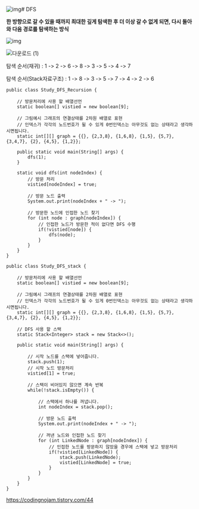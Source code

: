 ![img](https://github.com/user-attachments/assets/62d6c9b5-c228-4b43-88ef-c432b8670e89)# DFS

**한 방향으로 갈 수 있을 때까지 최대한 깊게 탐색한 후 더 이상 갈 수 없게 되면, 다시 돌아와 다음 경로를 탐색하는 방식**


![img](https://github.com/user-attachments/assets/1c0cc760-b68b-4f50-97e6-6cb002d3a719)

![다운로드 (1)](https://github.com/user-attachments/assets/d172780e-8614-453d-bb3e-926a637d3fb6)




탐색 순서(재귀) : 1 -> 2 -> 6 -> 8 -> 3 -> 5 -> 4 -> 7


탐색 순서(Stack자료구조) : 1 -> 8 -> 3 -> 5 -> 7 -> 4 -> 2 -> 6

```
public class Study_DFS_Recursion {

    // 방문처리에 사용 할 배열선언
    static boolean[] vistied = new boolean[9];

    // 그림예시 그래프의 연결상태를 2차원 배열로 표현
    // 인덱스가 각각의 노드번호가 될 수 있게 0번인덱스는 아무것도 없는 상태라고 생각하시면됩니다.
    static int[][] graph = {{}, {2,3,8}, {1,6,8}, {1,5}, {5,7}, {3,4,7}, {2}, {4,5}, {1,2}};

    public static void main(String[] args) {
        dfs(1);
    }

    static void dfs(int nodeIndex) {
        // 방문 처리
        vistied[nodeIndex] = true;

        // 방문 노드 출력
        System.out.print(nodeIndex + " -> ");

        // 방문한 노드에 인접한 노드 찾기
        for (int node : graph[nodeIndex]) {
            // 인접한 노드가 방문한 적이 없다면 DFS 수행
            if(!vistied[node]) {
                dfs(node);
            }
        }
    }
}
```

```
public class Study_DFS_stack {

    // 방문처리에 사용 할 배열선언
    static boolean[] vistied = new boolean[9];

    // 그림예시 그래프의 연결상태를 2차원 배열로 표현
    // 인덱스가 각각의 노드번호가 될 수 있게 0번인덱스는 아무것도 없는 상태라고 생각하시면됩니다.
    static int[][] graph = {{}, {2,3,8}, {1,6,8}, {1,5}, {5,7}, {3,4,7}, {2}, {4,5}, {1,2}};

    // DFS 사용 할 스택
    static Stack<Integer> stack = new Stack<>();

    public static void main(String[] args) {

        // 시작 노드를 스택에 넣어줍니다.
        stack.push(1);
        // 시작 노드 방문처리
        vistied[1] = true;

        // 스택이 비어있지 않으면 계속 반복
        while(!stack.isEmpty()) {

            // 스택에서 하나를 꺼냅니다.
            int nodeIndex = stack.pop();

            // 방문 노드 출력
            System.out.print(nodeIndex + " -> ");

            // 꺼낸 노드와 인접한 노드 찾기
            for (int LinkedNode : graph[nodeIndex]) {
                // 인접한 노드를 방문하지 않았을 경우에 스택에 넣고 방문처리
                if(!vistied[LinkedNode]) {
                    stack.push(LinkedNode);
                    vistied[LinkedNode] = true;
                }
            }
        }
    }
}
```
https://codingnojam.tistory.com/44
